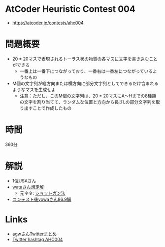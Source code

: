 # AtCoder Heuristic Contest 004
- https://atcoder.jp/contests/ahc004

# 問題概要
- 20 * 20マスで表現されるトーラス状の物質の各マスに文字を書き込むことができる
  - 一番上は一番下につながっており、一番右は一番左につながっているようなもの
- M個の文字列が縦方向または横方向に部分文字列としてできるだけ含まれるようなマスを生成せよ
  - 注意：ただし、このM個の文字列は、20 * 20マスにA～Hまでの8種類の文字を割り当てて、ランダムな位置と方向から長さLの部分文字列を取り出すことで作成したもの

# 時間
360分

# 解説
- 1位USAさん
- [wataさん想定解](https://twitter.com/wata_orz/status/1408727846088953857)
  - 元ネタ: [ショットガン法](https://twitter.com/wata_orz/status/1408728401976823811)
- [コンテスト後yowaさん86.9解](https://twitter.com/yowa/status/1409363322672074754)


# Links
- [agwさんTwitterまとめ](https://togetter.com/li/1737146)
- [Twitter hashtag AHC004](https://twitter.com/hashtag/AHC004)
